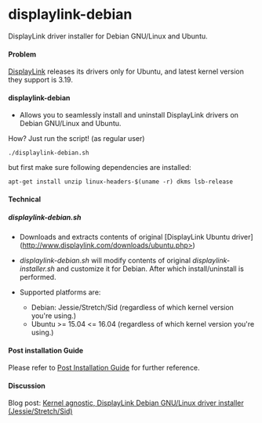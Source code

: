 # displaylink-debian
DisplayLink driver installer for Debian GNU/Linux and Ubuntu.

#### Problem
[DisplayLink](http://www.displaylink.com/) releases its drivers only for Ubuntu, and latest kernel version they support is 3.19. 


#### displaylink-debian

* Allows you to seamlessly install and uninstall DisplayLink drivers on Debian GNU/Linux and Ubuntu.


How? Just run the script! (as regular user)

`./displaylink-debian.sh`

but first make sure following dependencies are installed:

`apt-get install unzip linux-headers-$(uname -r) dkms lsb-release`

#### Technical

##### displaylink-debian.sh

* Downloads and extracts contents of original [DisplayLink Ubuntu driver] (http://www.displaylink.com/downloads/ubuntu.php>)

* _displaylink-debian.sh_ will modify contents of original _displaylink-installer.sh_ and customize it for Debian. After which install/uninstall is performed. 

* Supported platforms are: 
  * Debian: Jessie/Stretch/Sid (regardless of which kernel version you're using.)
  * Ubuntu >= 15.04 <= 16.04 (regardless of which kernel version you're using.)

#### Post installation Guide

Please refer to [Post Installation Guide](https://github.com/AdnanHodzic/displaylink-debian/blob/master/post-install-guide.md) for further reference.

#### Discussion
Blog post: [Kernel agnostic, DisplayLink Debian GNU/Linux driver installer (Jessie/Stretch/Sid)](http://foolcontrol.org/?p=1777)
